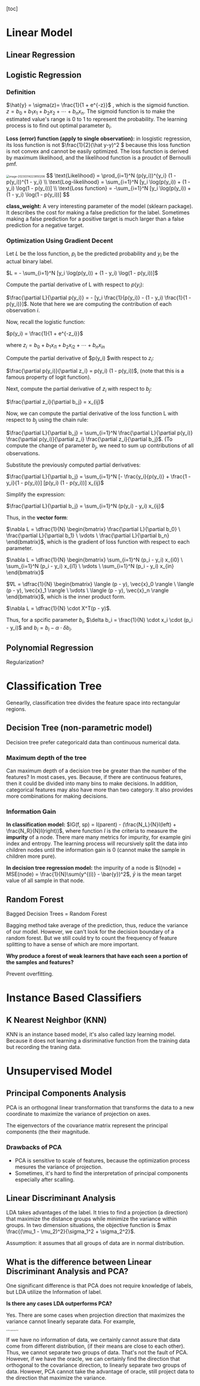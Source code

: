 [toc]



# Linear Model

## Linear Regression







## Logistic Regression

### Definition

$\hat{y} = \sigma(z)= \frac{1}{1 + e^{-z}}$ , which is the sigmoid function. $z = b_0 + b_1 x_1 + b_2 x_2 + \cdots + b_n x_n$. The sigmoid function is to make the estimated value's range is 0 to 1 to represent the probability. The learning process is to find out optimal parameter $b_i$.

**Loss (error) function (apply to single observation):** in losgistic regression, its loss function is not $\frac{1}{2}(\hat y-y)^2 $ because this loss function is not convex and cannot be easily optimized. The loss function is derived by maximum likelihood, and the likelihood function is a proudct of Bernoulli pmf. 

<img src="../Figures/Bernoulli-pmf.png" alt="image-20230314223850206" style="zoom:50%;" />
$$
\text{Likelihood} = \prod_{i=1}^N (p(y_i))^{y_i} (1 - p(y_i))^{1 - y_i} \\
\text{Log-likelihood} = \sum_{i=1}^N [y_i \log(p(y_i)) + (1 - y_i) \log(1 - p(y_i))] \\
\text{Loss function} = -\sum_{i=1}^N [y_i \log(p(y_i)) + (1 - y_i) \log(1 - p(y_i))]
$$


**class_weight:** A very interesting parameter of the model (sklearn package). It describes the cost for making a false prediction for the label. Sometimes making a false prediction for a positive target is much larger than a false prediction for a negative target.

### Optimization Using Gradient Decent

Let $L$ be the loss function, $p_i$ be the predicted probability and $y_i$ be the actual binary label.

$L = - \sum_{i=1}^N [y_i \log(p(y_i)) + (1 - y_i) \log(1 - p(y_i))]$

Compute the partial derivative of L with respect to $p(y_i)$:

$\frac{\partial L}{\partial p(y_i)} = - [y_i \frac{1}{p(y_i)} - (1 - y_i) \frac{1}{1 - p(y_i)}]$. Note that here we are computing the contribution of each observation $i$.

Now, recall the logistic function:

$p(y_i) = \frac{1}{1 + e^{-z_i}}$

where $z_i = b_0 + b_1 x_{i1} + b_2 x_{i2} + \cdots + b_n x_{in}$

Compute the partial derivative of $p(y_i) $with respect to $z_i$:

$\frac{\partial p(y_i)}{\partial z_i} = p(y_i) (1 - p(y_i))$, (note that this is a famous property of logit function).

Next, compute the partial derivative of $z_i$ with respect to $b_j$:

$\frac{\partial z_i}{\partial b_j} = x_{ij}$

Now, we can compute the partial derivative of the loss function L with respect to $b_j$ using the chain rule:

$\frac{\partial L}{\partial b_j} = \sum_{i=1}^N \frac{\partial L}{\partial p(y_i)} \frac{\partial p(y_i)}{\partial z_i} \frac{\partial z_i}{\partial b_j}$. (To compute the change of parameter $b_j$, we need to sum up contributions of all observations.

Substitute the previously computed partial derivatives:

$\frac{\partial L}{\partial b_j} = \sum_{i=1}^N [- \frac{y_i}{p(y_i)} + \frac{1 - y_i}{1 - p(y_i)}] [p(y_i) (1 - p(y_i))] x_{ij}$

Simplify the expression:

$\frac{\partial L}{\partial b_j} = \sum_{i=1}^N (p(y_i) - y_i) x_{ij}$

Thus, in the **vector form**: 

$\nabla L = \dfrac{1}{N} \begin{bmatrix} \frac{\partial L}{\partial b_0} \ \frac{\partial L}{\partial b_1} \ \vdots \ \frac{\partial L}{\partial b_n} \end{bmatrix}$, which is the gradient of loss function with respect to each parameter.

$\nabla L = \dfrac{1}{N} \begin{bmatrix} \sum_{i=1}^N (p_i - y_i) x_{i0} \ \sum_{i=1}^N (p_i - y_i) x_{i1} \ \vdots \ \sum_{i=1}^N (p_i - y_i) x_{in} \end{bmatrix}$

$∇L = \dfrac{1}{N} \begin{bmatrix} \langle (p - y), \vec{x}_0 \rangle \ \langle (p - y), \vec{x}_1 \rangle \ \vdots \ \langle (p - y), \vec{x}_n \rangle \end{bmatrix}$, which is the inner product form.

$\nabla L = \dfrac{1}{N} \cdot X^T(p - y)$. 

Thus, for a spcific parameter $b_i$, $\delta b_i = \frac{1}{N} \cdot x_i \cdot (p_i - y_i)$ and $b_i = b_i - \alpha \cdot \delta b_i$.



## Polynomial Regression

Regularization?



# Classification Tree

Genearlly, classification tree divides the feature space into rectangular regions.

## Decision Tree (non-parametric model)

Decision tree prefer categoricald data than continuous numerical data.

### Maximum depth of the tree

Can maximum depth of a decision tree be greater than the number of the features? In most cases, yes. Because, if there are continuous features, then it could be divided into many bins to make decisions. In addition, categorical features may also have more than two category. It also provides more combinations for making decisions.

### Information Gain

**In classification model:** $IG(f, sp) = I(parent) - (\frac{N_L}{N}I(left) + \frac{N_R}{N}I(right))$, where function $I$ is the criteria to measure the **impurity** of a node. There mare many metrics for impurity, for example gini index and entropy.  The learning process will recursively split the data into children nodes until the information gain is 0 (cannot make the sample in children more pure).

**In decision tree regression model:** the impurity of a node is $I(node) = MSE(node) = \frac{1}{N}\sum(y^{(i)} - \bar{y})^2$, $\bar{y}$ is the mean target value of all sample in that node.

## Random Forest

Bagged Decision Trees = Random Forest

Bagging method take average of the prediction, thus, reduce the variance of our model. However, we can't look for the decision boundary of a random forest. But we still could try to count the frequency of feature splitting to have a sense of which are more important.

**Why produce a forest of weak learners that have each seen a portion of the samples and features?**

Prevent overfitting.





# Instance Based Classifiers

## K Nearest Neighbor (KNN)

KNN is an instance based model, it's also called lazy learning model. Because it does not learning a disriminative function from the training data but recording the traning data.





# Unsupervised Model

## Principal Components Analysis

PCA is an orthogonal linear transformation that transforms the data to a new coordinate to maximize the variance of projection on axes. 



The eigenvectors of the covariance matrix represent the principal components (the 
their magnitude. 

### Drawbacks of PCA

- PCA is sensitive to scale of features, because the optimization process mesures the variance of projection.
- Sometimes, it's hard to find the interpretation of principal components especially after scalling.

## Linear Discriminant Analysis

LDA takes advantages of the label. It tries to find a projection (a direction) that maximize the distance groups while minimize the variance within groups. In two dimension situations, the objective function is $max \frac{(\mu_1 - \mu_2)^2}{\sigma_1^2 + \sigma_2^2}$.

Assumption: it assumes that all groups of data are in normal distribution.

## What is the difference between Linear Discriminant Analysis and PCA?

One significant difference is that PCA does not require knowledge of labels, but LDA utilize the Information of label.

**Is there any cases LDA outperforms PCA?**

Yes. There are some cases when projection direction that maximizes the variance cannot linearly separate data. For example, 

<img src="../Figures/LDA outperforms PCA.jpeg" alt="LDA outperforms PCA" style="zoom:20%;" />

If we have no information of data, we certainly cannot assure that data come from different distribution, (if their means are close to each other). Thus, we cannot separate two groups of data. That's not the fault of PCA. However, if we have the oracle, we can certainly find the direction that orthogonal to the covariance direction, to linearly separate two groups of data. However, PCA cannot take the advantage of oracle, still project data to the direction that maximize the variance.

